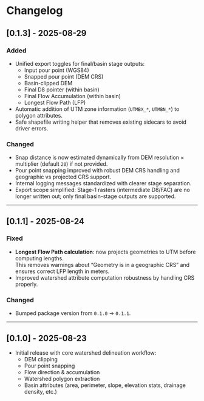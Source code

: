 # Changelog

## [0.1.3] - 2025-08-29
### Added
- Unified export toggles for final/basin stage outputs:
  - Input pour point (WGS84)
  - Snapped pour point (DEM CRS)
  - Basin-clipped DEM
  - Final D8 pointer (within basin)
  - Final Flow Accumulation (within basin)
  - Longest Flow Path (LFP)
- Automatic addition of UTM zone information (`UTMBX_*`, `UTMBN_*`) to polygon attributes.
- Safe shapefile writing helper that removes existing sidecars to avoid driver errors.

### Changed
- Snap distance is now estimated dynamically from DEM resolution × multiplier (default `20`) if not provided.
- Pour point snapping improved with robust DEM CRS handling and geographic vs projected CRS support.
- Internal logging messages standardized with clearer stage separation.
- Export scope simplified: Stage-1 rasters (intermediate D8/FAC) are no longer written out; only final basin-stage outputs are supported.

---

## [0.1.1] - 2025-08-24
### Fixed
- **Longest Flow Path calculation**: now projects geometries to UTM before computing lengths.  
  This removes warnings about “Geometry is in a geographic CRS” and ensures correct LFP length in meters.
- Improved watershed attribute computation robustness by handling CRS properly.

### Changed
- Bumped package version from `0.1.0` → `0.1.1`.

---

## [0.1.0] - 2025-08-23
- Initial release with core watershed delineation workflow:
  - DEM clipping
  - Pour point snapping
  - Flow direction & accumulation
  - Watershed polygon extraction
  - Basin attributes (area, perimeter, slope, elevation stats, drainage density, etc.)
